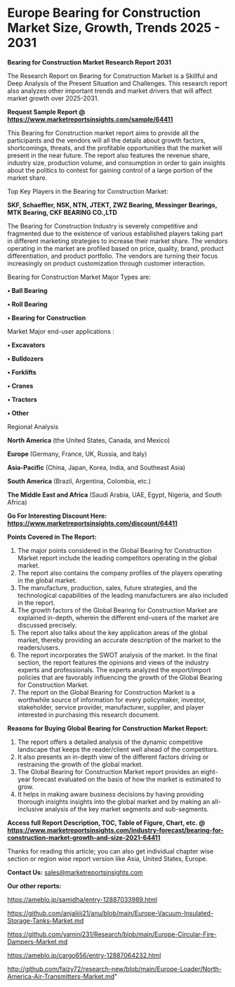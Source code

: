 # Europe Bearing for Construction Market Size, Growth, Trends 2025 - 2031

<strong>Bearing for Construction Market Research Report 2031</strong>

The Research Report on Bearing for Construction Market is a Skillful and Deep Analysis of the Present Situation and Challenges. This research report also analyzes other important trends and market drivers that will affect market growth over 2025-2031.

<strong>Request Sample Report @ <a href=https://www.marketreportsinsights.com/sample/64411>https://www.marketreportsinsights.com/sample/64411</a></strong>

This Bearing for Construction market report aims to provide all the participants and the vendors will all the details about growth factors, shortcomings, threats, and the profitable opportunities that the market will present in the near future. The report also features the revenue share, industry size, production volume, and consumption in order to gain insights about the politics to contest for gaining control of a large portion of the market share.

Top Key Players in the Bearing for Construction Market:

<strong>SKF, Schaeffler, NSK, NTN, JTEKT, ZWZ Bearing, Messinger Bearings, MTK Bearing, CKF BEARING CO.,LTD</strong>

The Bearing for Construction Industry is severely competitive and fragmented due to the existence of various established players taking part in different marketing strategies to increase their market share. The vendors operating in the market are profiled based on price, quality, brand, product differentiation, and product portfolio. The vendors are turning their focus increasingly on product customization through customer interaction.

Bearing for Construction Market Major Types are:

<strong>• Ball Bearing

• Roll Bearing

• Bearing for Construction</strong>

Market Major end-user applications :

<strong>• Excavators

• Bulldozers

• Forklifts

• Cranes

• Tractors

• Other</strong>

Regional Analysis

</u><strong><b>North America</b></strong> (the United States, Canada, and Mexico)

<strong><b>Europe </b></strong>(Germany, France, UK, Russia, and Italy)

<strong><b>Asia-Pacific</b></strong> (China, Japan, Korea, India, and Southeast Asia)

<strong><b>South America</b></strong> (Brazil, Argentina, Colombia, etc.)

<strong><b>The Middle East and Africa</b></strong> (Saudi Arabia, UAE, Egypt, Nigeria, and South Africa)

<strong>Go For Interesting Discount Here: <a href=https://www.marketreportsinsights.com/discount/64411>https://www.marketreportsinsights.com/discount/64411</a></strong>

<strong>Points Covered in The Report:</strong>
<ol>
  <li>The major points considered in the Global Bearing for Construction Market report include the leading competitors operating in the global market.</li>
  <li>The report also contains the company profiles of the players operating in the global market.</li>
  <li>The manufacture, production, sales, future strategies, and the technological capabilities of the leading manufacturers are also included in the report.</li>
  <li>The growth factors of the Global Bearing for Construction Market are explained in-depth, wherein the different end-users of the market are discussed precisely.</li>
  <li>The report also talks about the key application areas of the global market, thereby providing an accurate description of the market to the readers/users.</li>
  <li>The report incorporates the SWOT analysis of the market. In the final section, the report features the opinions and views of the industry experts and professionals. The experts analyzed the export/import policies that are favorably influencing the growth of the Global Bearing for Construction Market.</li>
  <li>The report on the Global Bearing for Construction Market is a worthwhile source of information for every policymaker, investor, stakeholder, service provider, manufacturer, supplier, and player interested in purchasing this research document.</li>
</ol>
<strong>Reasons for Buying Global Bearing for Construction Market Report:</strong>

<ol>
  <li>The report offers a detailed analysis of the dynamic competitive landscape that keeps the reader/client well ahead of the competitors.</li>
  <li>It also presents an in-depth view of the different factors driving or restraining the growth of the global market.</li>
  <li>The Global Bearing for Construction Market report provides an eight-year forecast evaluated on the basis of how the market is estimated to grow.</li>
  <li>It helps in making aware business decisions by having providing thorough insights insights into the global market and by making an all-inclusive analysis of the key market segments and sub-segments.</li>
</ol>
<strong>Access full Report Description, TOC, Table of Figure, Chart, etc. @ <a href=https://www.marketreportsinsights.com/industry-forecast/bearing-for-construction-market-growth-and-size-2021-64411>https://www.marketreportsinsights.com/industry-forecast/bearing-for-construction-market-growth-and-size-2021-64411</a></strong>


Thanks for reading this article; you can also get individual chapter wise section or region wise report version like Asia, United States, Europe.

<strong>Contact Us:</strong>
sales@marketreportsinsights.com

<strong>Our other reports:</strong>

<a href=https://ameblo.jp/samidha/entry-12887033989.html>https://ameblo.jp/samidha/entry-12887033989.html</a>

<a href=https://github.com/anjaliiii21/anu/blob/main/Europe-Vacuum-Insulated-Storage-Tanks-Market.md>https://github.com/anjaliiii21/anu/blob/main/Europe-Vacuum-Insulated-Storage-Tanks-Market.md</a>

<a href=https://github.com/yamini231/Research/blob/main/Europe-Circular-Fire-Dampers-Market.md>https://github.com/yamini231/Research/blob/main/Europe-Circular-Fire-Dampers-Market.md</a>

<a href=https://ameblo.jp/cargo656/entry-12887064232.html>https://ameblo.jp/cargo656/entry-12887064232.html</a>

<a href=http://github.com/faizy72/research-new/blob/main/Europe-Loader/North-America-Air-Transmitters-Market.md>http://github.com/faizy72/research-new/blob/main/Europe-Loader/North-America-Air-Transmitters-Market.md</a>"
